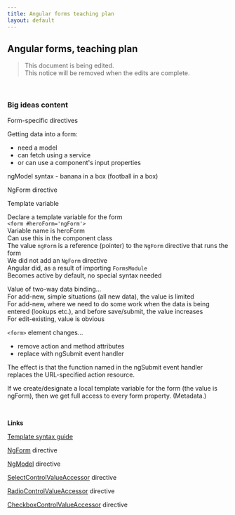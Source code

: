 ```yaml
---
title: Angular forms teaching plan
layout: default
---
```


## Angular forms, teaching plan

> This document is being edited.  
> This notice will be removed when the edits are complete.

<br>


### Big ideas content

Form-specific directives

Getting data into a form:
* need a model
* can fetch using a service
* or can use a component's input properties

ngModel syntax - banana in a box (football in a box)

NgForm directive

Template variable

Declare a template variable for the form  
`<form #heroForm='ngForm'>`  
Variable name is heroForm  
Can use this in the component class  
The value `ngForm` is a reference (pointer) to the `NgForm` directive that runs the form  
We did not add an `NgForm` directive  
Angular did, as a result of importing `FormsModule`  
Becomes active by default, no special syntax needed  

Value of two-way data binding...  
For add-new, simple situations (all new data), the value is limited  
For add-new, where we need to do some work when the data is being entered (lookups etc.), and before save/submit, the value increases  
For edit-existing, value is obvious  

`<form>` element changes...
* remove action and method attributes
* replace with ngSubmit event handler

The effect is that the function named in the ngSubmit event handler replaces the URL-specified action resource. 

If we create/designate a local template variable for the form (the value is ngForm), then we get full access to every form property. (Metadata.)

<br>

**Links**

[Template syntax guide](https://angular.io/guide/template-syntax#ngModel)

[NgForm](https://angular.io/api/forms/NgForm) directive

[NgModel](https://angular.io/api/forms/NgModel) directive

[SelectControlValueAccessor](https://angular.io/api/forms/SelectControlValueAccessor) directive

[RadioControlValueAccessor](https://angular.io/api/forms/RadioControlValueAccessor) directive

[CheckboxControlValueAccessor](https://angular.io/api/forms/CheckboxControlValueAccessor) directive

